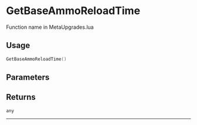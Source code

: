 # GetBaseAmmoReloadTime
Function name in MetaUpgrades.lua
## Usage
```lua
GetBaseAmmoReloadTime()
```
## Parameters

## Returns
`any`

---